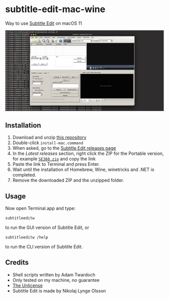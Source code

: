 # subtitle-edit-mac-wine

Way to use [Subtitle Edit](https://github.com/SubtitleEdit/subtitleedit/) on macOS 11

![](./subtitle-edit.png)

## Installation

1. Download and unzip [this repository](https://github.com/twardoch/subtitle-edit-mac-wine/archive/refs/heads/main.zip)
2. Double-click `install-mac.command`
3. When asked, go to the [Subtitle Edit releases page](https://github.com/SubtitleEdit/subtitleedit/releases)
4. In the _Latest releases_ section, right click the ZIP for the Portable version, for example [`SE360.zip`](https://github.com/SubtitleEdit/subtitleedit/releases/download/3.6.0/SE360.zip) and copy the link
5. Paste the link to Terminal and press Enter.
6. Wait until the installation of Homebrew, Wine, winetricks and .NET is completed.
7. Remove the downloaded ZIP and the unzipped folder.

## Usage

Now open Terminal.app and type:

```
subtitleeditw
```

to run the GUI version of Subtitle Edit, or

```
subtitleeditw /help
```

to run the CLI version of Subtitle Edit.

## Credits

- Shell scripts written by Adam Twardoch
- Only tested on my machine, no guarantee
- [The Unlicense](./LICENSE)
- Subtitle Edit is made by Nikolaj Lynge Olsson
